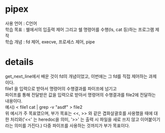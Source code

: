 # pipex
사용 언어 : C언어   
학습 목표 : 쉘에서의 입출력 제어 그리고 쉘 명령어를 수행(ls, cat 등)하는 프로그램 제작   
학습 개념 : fd 제어, execve, 프로세스 제어, pipe

# details
get_next_line에서 배운 것이 fd의 개념이었고, 이번에는 그 fd를 직접 제어하는 과제이다.  
file1 을 입력으로 받아서 명령어의 수행결과를 파이프에 넘기고  
파이프를 통해 전달받은 값을 입력으로 받아서 명령어의 수행결과를 file2에 전달하는 내용이다.   
예시)  < file1 cat | grep -v "asdf" > file2   
위 예시가 주 목표였으며, 부가 목표는 <<, >> 와 같은 겹화살괄호를 사용했을 때에 대한 처리와('<<' 는 heredoc을 의미, '>>' 는 출력 시 파일을 새로 쓰지 않고 이어붙이기 라는 의미를 가진다.) 다중 파이프를 사용하는 것까지가 부가 목표이다.   
